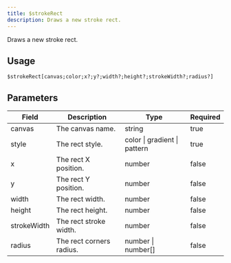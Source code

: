 ```yaml
---
title: $strokeRect
description: Draws a new stroke rect.
---
```


Draws a new stroke rect.

## Usage

```
$strokeRect[canvas;color;x?;y?;width?;height?;strokeWidth?;radius?]
```

## Parameters

| Field       | Description              | Type                         | Required |
| ----------- | ------------------------ | ---------------------------- | -------- |
| canvas      | The canvas name.         | string                       | true     |
| style       | The rect style.          | color \| gradient \| pattern | true     |
| x           | The rect X position.     | number                       | false    |
| y           | The rect Y position.     | number                       | false    |
| width       | The rect width.          | number                       | false    |
| height      | The rect height.         | number                       | false    |
| strokeWidth | The rect stroke width.   | number                       | false    |
| radius      | The rect corners radius. | number \| number[]           | false    |
